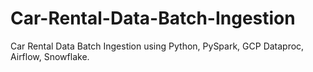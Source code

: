 # Car-Rental-Data-Batch-Ingestion
Car Rental Data Batch Ingestion using Python, PySpark, GCP Dataproc, Airflow, Snowflake.
